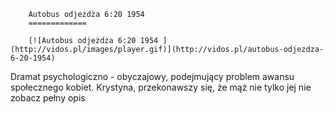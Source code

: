 
        Autobus odjeżdża 6:20 1954 
        =============
        
        [![Autobus odjeżdża 6:20 1954 ](http://vidos.pl/images/player.gif)](http://vidos.pl/autobus-odjezdza-6-20-1954)
        
        
 Dramat psychologiczno - obyczajowy, podejmujący problem awansu społecznego kobiet. Krystyna, przekonawszy się, że mąż nie tylko jej nie zobacz pełny opis
    